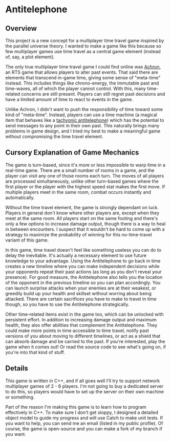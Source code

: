 # Antitelephone

## Overview

This project is a new concept for a multiplayer time travel game inspired by the parallel universe theory. I wanted to make a game like this because so few multiplayer games use time travel as a central game element (instead of, say, a plot element).

The only true multiplayer time travel game I could find online was <a href="http://www.achrongame.com/site/">Achron</a>, an RTS game that allows players to alter past events. That said there are elements that transcend in-game time, giving some sense of "meta-time" instead. This includes things like chrono-energy, the immutable past and time-waves, all of which the player cannot control. With this, many time-related concerns are still present. Players can still regret past decisions and have a limited amount of time to react to events in the game.

Unlike Achron, I didn't want to push the responsibility of time toward some kind of "meta-time". Instead, players can use a time machine (a magical item that behaves like a <a href="https://en.wikipedia.org/wiki/Tachyonic_antitelephone">tachyonic antitelephone</a>) which has the potential to send messages to any point in their own past. This naturally brings many problems in game design, and I tried my best to make a meaningful game without compromising the time travel element.

## Cursory Explanation of Game Mechanics

The game is turn-based, since it's more or less impossible to warp time in a real-time game. There are a small number of rooms in a game, and the player can visit any one of those rooms each turn. The moves of all players are processed simultaneously, unlike other turn-based games where the first player or the player with the highest speed stat makes the first move. If multiple players meet in the same room, combat occurs instantly and automatically.

Without the time travel element, the game is strongly dependant on luck. Players in general don't know where other players are, except when they meet at the same room. All players start on the same footing and there's only a few options to increase damage output, though there is a way to heal in between encounters. I suspect that it wouldn't be hard to come up with a strategy to maximize the probability of winning for this no-time-travel variant of this game.

In this game, time travel doesn't feel like something useless you can do to delay the inevitable. It's actually a necessary element to use future knowledge to your advantage. Using the Antitelephone to go back in time creates a new timeline where you can make independent decisions while your opponents repeat their past actions (as long as you don't reveal your presence). For good measure, the Antitelephone also tells you the location of the opponent in the previous timeline so you can plan accordingly. You can launch surprise attacks when your enemies are at their weakest, or greedily build up your health and skillset without worring about being attacked. There are certain sacrifices you have to make to travel in time though, so you have to use the Antitelephone strategically.

Other time-related items exist in the game too, which can be unlocked with persistent effort. In addition to increasing damage output and maximum health, they also offer abilities that complement the Antitelephone. They could make more points in time accessible to time travel, notify past versions of you about moving to different timelines, or act as a shield that can absorb damage and be carried to the past. If you're interested, play the game when it comes out! Or read the source code to see what's going on, if you're into that kind of stuff.

## Details

This game is written in C++, and if all goes well I'll try to support network multiplayer games of 2 - 6 players. I'm not going to buy a dedicated server to do this, so players would have to set up the server on their own machine or something.

Part of the reason I'm making this game is to learn how to program effectively in C++. To make sure I don't get sloppy, I designed a detailed object model to guide my progress and will use Catch to make unit tests. If you want to help, you can send me an email (listed in my public profile). Of course, the game is open-source and you can make a fork of my branch if you want.

